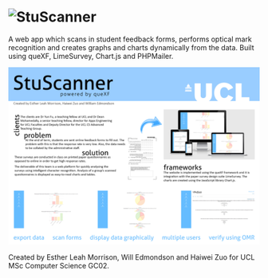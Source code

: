 # ![StuScanner](https://github.com/estherleah/StuScanner/blob/master/img/logo_FINAL.png)

A web app which scans in student feedback forms, performs optical mark recognition and creates graphs and charts dynamically from the data. Built using queXF, LimeSurvey, Chart.js and PHPMailer.

![Poster](https://github.com/estherleah/StuScanner/blob/master/img/Poster.jpg)

Created by Esther Leah Morrison, Will Edmondson and Haiwei Zuo for UCL MSc Computer Science GC02.
